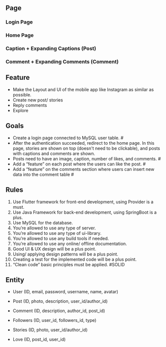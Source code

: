 ## Page

### Login Page
### Home Page
### Caption + Expanding Captions (Post)
### Comment + Expanding Comments (Comment)

##  Feature
-   Make the Layout and UI of the mobile app like Instagram as similar as possible.
-   Create new post/ stories
-   Reply comments
-   Explore

##  Goals
-   Create a login page connected to MySQL user table. #
-   After the authentication succeeded, redirect to the home page. In this page, stories are shown on
top (doesn't need to be clickable), and posts with captions and comments are shown.
-   Posts need to have an image, caption, number of likes, and comments. #
-   Add a “feature” on each post where the users can like the post. #
-   Add a “feature” on the comments section where users can insert new data into the comment table #

## Rules
1. Use Flutter framework for front-end development, using Provider is a must.
2. Use Java Framework for back-end development, using SpringBoot is a plus.
3. Use MySQL for the database.
4. You’re allowed to use any type of server.
5. You’re allowed to use any type of ui-library.
6. You’re allowed to use any build tools if needed.
7. You’re allowed to use any online/ offline documentation.
8. Good UI & UX design will be a plus point.
9. Using/ applying design patterns will be a plus point.
10. Creating a test for the implemented code will be a plus point.
11. “Clean code” basic principles must be applied. #SOLID

##  Entity
-   User        (ID, email, password, username, name, avatar)
-   Post        (ID, photo, description, user_id/author_id)
-   Comment     (ID, description, author_id, post_id)

-   Followers   (ID, user_id, followers_id, type)
-   Stories     (ID, photo, user_id/author_id)
-   Love        (ID, post_id, user_id)

